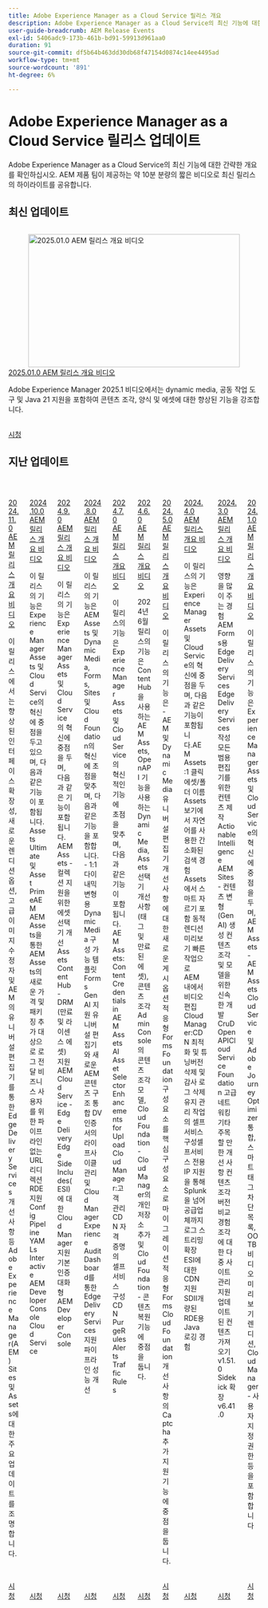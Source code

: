 ```yaml
---
title: Adobe Experience Manager as a Cloud Service 릴리스 개요
description: Adobe Experience Manager as a Cloud Service의 최신 기능에 대한 간략한 개요 보기
user-guide-breadcrumb: AEM Release Events
exl-id: 5406adc9-173b-461b-bd91-59913d961aa0
duration: 91
source-git-commit: df5b64b463dd30db68f47154d0874c14ee4495ad
workflow-type: tm+mt
source-wordcount: '891'
ht-degree: 6%

---
```


# Adobe Experience Manager as a Cloud Service 릴리스 업데이트

Adobe Experience Manager as a Cloud Service의 최신 기능에 대한 간략한 개요를 확인하십시오. AEM 제품 팀이 제공하는 약 10분 분량의 짧은 비디오로 최신 릴리스의 하이라이트를 공유합니다.

## 최신 업데이트

<!-- CARDS
{cta = Watch}

* 2025/2025-1-0.md

-->
<!-- START CARDS HTML - DO NOT MODIFY BY HAND -->
<div class="columns">
    <div class="column is-half-tablet is-half-desktop is-one-third-widescreen" aria-label="2025.01.0 AEM Release Overview Video">
        <div class="card" style="height: 100%; display: flex; flex-direction: column; height: 100%;">
            <div class="card-image">
                <figure class="image x-is-16by9">
                    <a href="2025/2025-1-0.md" title="2025.01.0 AEM 릴리스 개요 비디오" target="_blank" rel="referrer">
                        <img class="is-bordered-r-small" src="https://video.tv.adobe.com/v/3456072/?format=jpeg&nocache=1744227542994" alt="2025.01.0 AEM 릴리스 개요 비디오"
                             style="width: 100%; aspect-ratio: 16 / 9; object-fit: cover; overflow: hidden; display: block; margin: auto;">
                    </a>
                </figure>
            </div>
            <div class="card-content is-padded-small" style="display: flex; flex-direction: column; flex-grow: 1; justify-content: space-between;">
                <div class="top-card-content">
                    <p class="headline is-size-6 has-text-weight-bold">
                        <a href="2025/2025-1-0.md" target="_blank" rel="referrer" title="2025.01.0 AEM 릴리스 개요 비디오">2025.01.0 AEM 릴리스 개요 비디오</a>
                    </p>
                    <p class="is-size-6">Adobe Experience Manager 2025.1 비디오에서는 dynamic media, 공동 작업 도구 및 Java 21 지원을 포함하여 콘텐츠 조각, 양식 및 에셋에 대한 향상된 기능을 강조합니다.</p>
                </div>
                <a href="2025/2025-1-0.md" target="_blank" rel="referrer" class="spectrum-Button spectrum-Button--outline spectrum-Button--primary spectrum-Button--sizeM" style="align-self: flex-start; margin-top: 1rem;">
                    <span class="spectrum-Button-label has-no-wrap has-text-weight-bold">시청</span>
                </a>
            </div>
        </div>
    </div>
</div>
<!-- END CARDS HTML - DO NOT MODIFY BY HAND -->


## 지난 업데이트

<!-- CARDS
{cta = Watch}

  * 2024/2024-11-0.md
  * 2024/2024-10-0.md
  * 2024/2024-9-0.md
  * 2024/2024-8-0.md
  * 2024/2024-7-0.md
  * 2024/2024-6-0.md
  * 2024/2024-5-0.md
  * 2024/2024-4-0.md
  * 2024/2024-3-0.md
  * 2024/2024-1-0.md
  
-->
<!-- START CARDS HTML - DO NOT MODIFY BY HAND -->
<div class="columns">
    <div class="column is-half-tablet is-half-desktop is-one-third-widescreen" aria-label="2024.11.0 AEM Release Overview Video">
        <div class="card" style="height: 100%; display: flex; flex-direction: column; height: 100%;">
            <div class="card-image">
                <figure class="image x-is-16by9">
                    <a href="2024/2024-11-0.md" title="2024.11.0 AEM 릴리스 개요 비디오" target="_blank" rel="referrer">
                        <img class="is-bordered-r-small" src="https://video.tv.adobe.com/v/3440920/?format=jpeg&nocache=1744227543721" alt="2024.11.0 AEM 릴리스 개요 비디오"
                             style="width: 100%; aspect-ratio: 16 / 9; object-fit: cover; overflow: hidden; display: block; margin: auto;">
                    </a>
                </figure>
            </div>
            <div class="card-content is-padded-small" style="display: flex; flex-direction: column; flex-grow: 1; justify-content: space-between;">
                <div class="top-card-content">
                    <p class="headline is-size-6 has-text-weight-bold">
                        <a href="2024/2024-11-0.md" target="_blank" rel="referrer" title="2024.11.0 AEM 릴리스 개요 비디오">2024.11.0 AEM 릴리스 개요 비디오</a>
                    </p>
                    <p class="is-size-6">이 릴리스에서는 향상된 인터페이스 확장성, 새로운 렌디션 옵션, 고급 이미지 수정자 및 AEM의 유니버설 편집기를 통한 Edge Delivery Services 개선 사항 등 Adobe Experience Manager(AEM) Sites 및 Assets에 대한 주요 업데이트를 조명합니다.</p>
                </div>
                <a href="2024/2024-11-0.md" target="_blank" rel="referrer" class="spectrum-Button spectrum-Button--outline spectrum-Button--primary spectrum-Button--sizeM" style="align-self: flex-start; margin-top: 1rem;">
                    <span class="spectrum-Button-label has-no-wrap has-text-weight-bold">시청</span>
                </a>
            </div>
        </div>
    </div>
    <div class="column is-half-tablet is-half-desktop is-one-third-widescreen" aria-label="2024.10.0 AEM Release Overview Video">
        <div class="card" style="height: 100%; display: flex; flex-direction: column; height: 100%;">
            <div class="card-image">
                <figure class="image x-is-16by9">
                    <a href="2024/2024-10-0.md" title="2024.10.0 AEM 릴리스 개요 비디오" target="_blank" rel="referrer">
                        <img class="is-bordered-r-small" src="https://video.tv.adobe.com/v/3440501/?format=jpeg&nocache=1744227543709" alt="2024.10.0 AEM 릴리스 개요 비디오"
                             style="width: 100%; aspect-ratio: 16 / 9; object-fit: cover; overflow: hidden; display: block; margin: auto;">
                    </a>
                </figure>
            </div>
            <div class="card-content is-padded-small" style="display: flex; flex-direction: column; flex-grow: 1; justify-content: space-between;">
                <div class="top-card-content">
                    <p class="headline is-size-6 has-text-weight-bold">
                        <a href="2024/2024-10-0.md" target="_blank" rel="referrer" title="2024.10.0 AEM 릴리스 개요 비디오">2024.10.0 AEM 릴리스 개요 비디오</a>
                    </p>
                    <p class="is-size-6">이 릴리스의 기능은 Experience Manager Assets 및 Cloud Service의 혁신에 중점을 두고 있으며, 다음과 같은 기능이 포함됩니다. Assets Ultimate 및 Asset PrimeAEM AEM Assets을 통한 AEM Assets의 새로운 가격 및 패키징 추가 대상으로 로그 전달 비즈니스 사용자를 위한 파이프라인 없는 URL 리디렉션 ​ RDE 지원 Config Pipeline YAMLs​ Interactive AEM Developer Console Cloud Service</p>
                </div>
                <a href="2024/2024-10-0.md" target="_blank" rel="referrer" class="spectrum-Button spectrum-Button--outline spectrum-Button--primary spectrum-Button--sizeM" style="align-self: flex-start; margin-top: 1rem;">
                    <span class="spectrum-Button-label has-no-wrap has-text-weight-bold">시청</span>
                </a>
            </div>
        </div>
    </div>
    <div class="column is-half-tablet is-half-desktop is-one-third-widescreen" aria-label="2024.9.0 AEM Release Overview Video">
        <div class="card" style="height: 100%; display: flex; flex-direction: column; height: 100%;">
            <div class="card-image">
                <figure class="image x-is-16by9">
                    <a href="2024/2024-9-0.md" title="2024.9.0 AEM 릴리스 개요 비디오" target="_blank" rel="referrer">
                        <img class="is-bordered-r-small" src="https://video.tv.adobe.com/v/3434847/?format=jpeg&nocache=1744227543743" alt="2024.9.0 AEM 릴리스 개요 비디오"
                             style="width: 100%; aspect-ratio: 16 / 9; object-fit: cover; overflow: hidden; display: block; margin: auto;">
                    </a>
                </figure>
            </div>
            <div class="card-content is-padded-small" style="display: flex; flex-direction: column; flex-grow: 1; justify-content: space-between;">
                <div class="top-card-content">
                    <p class="headline is-size-6 has-text-weight-bold">
                        <a href="2024/2024-9-0.md" target="_blank" rel="referrer" title="2024.9.0 AEM 릴리스 개요 비디오">2024.9.0 AEM 릴리스 개요 비디오</a>
                    </p>
                    <p class="is-size-6">이 릴리스의 기능은 Experience Manager Assets 및 Cloud Service의 혁신에 중점을 두며, 다음과 같은 기능이 포함됩니다. AEM Assets - 컬렉션 지원을 위한 에셋 선택기 개선​Assets Content Hub - DRM(만료 및 라이센스 에셋) 지원​AEM Cloud Service - Edge Delivery​Edge Side Includes(ESI)에 대한 Cloud Manager 지원​기본 인증​대화형 AEM Developer Console</p>
                </div>
                <a href="2024/2024-9-0.md" target="_blank" rel="referrer" class="spectrum-Button spectrum-Button--outline spectrum-Button--primary spectrum-Button--sizeM" style="align-self: flex-start; margin-top: 1rem;">
                    <span class="spectrum-Button-label has-no-wrap has-text-weight-bold">시청</span>
                </a>
            </div>
        </div>
    </div>
    <div class="column is-half-tablet is-half-desktop is-one-third-widescreen" aria-label="2024.8.0 AEM Release Overview Video">
        <div class="card" style="height: 100%; display: flex; flex-direction: column; height: 100%;">
            <div class="card-image">
                <figure class="image x-is-16by9">
                    <a href="2024/2024-8-0.md" title="2024.8.0 AEM 릴리스 개요 비디오" target="_blank" rel="referrer">
                        <img class="is-bordered-r-small" src="https://video.tv.adobe.com/v/3433381/?format=jpeg&nocache=1744227543731" alt="2024.8.0 AEM 릴리스 개요 비디오"
                             style="width: 100%; aspect-ratio: 16 / 9; object-fit: cover; overflow: hidden; display: block; margin: auto;">
                    </a>
                </figure>
            </div>
            <div class="card-content is-padded-small" style="display: flex; flex-direction: column; flex-grow: 1; justify-content: space-between;">
                <div class="top-card-content">
                    <p class="headline is-size-6 has-text-weight-bold">
                        <a href="2024/2024-8-0.md" target="_blank" rel="referrer" title="2024.8.0 AEM 릴리스 개요 비디오">2024.8.0 AEM 릴리스 개요 비디오</a>
                    </p>
                    <p class="is-size-6">이 릴리스의 기능은 AEM Assets 및 Dynamic Media, Forms, Sites 및 Cloud Foundation의 혁신에 초점을 맞추며, 다음과 같은 기능을 포함합니다. - 1:1 다이내믹 변형용 Dynamic Media 구성 가능 템플릿 Forms GenAI 지원 유니버설 편집기와 새로운 AEM 콘텐츠 구조 통합​ DV 인증서의 라이프사이클 관리 및 Cloud Manager Experience Audit Dashboard를 통한 Edge Delivery Services 지원 파이프라인 성능 개선</p>
                </div>
                <a href="2024/2024-8-0.md" target="_blank" rel="referrer" class="spectrum-Button spectrum-Button--outline spectrum-Button--primary spectrum-Button--sizeM" style="align-self: flex-start; margin-top: 1rem;">
                    <span class="spectrum-Button-label has-no-wrap has-text-weight-bold">시청</span>
                </a>
            </div>
        </div>
    </div>
    <div class="column is-half-tablet is-half-desktop is-one-third-widescreen" aria-label="2024.7.0 AEM Release Overview Video">
        <div class="card" style="height: 100%; display: flex; flex-direction: column; height: 100%;">
            <div class="card-image">
                <figure class="image x-is-16by9">
                    <a href="2024/2024-7-0.md" title="2024.7.0 AEM 릴리스 개요 비디오" target="_blank" rel="referrer">
                        <img class="is-bordered-r-small" src="https://video.tv.adobe.com/v/3431707/?format=jpeg&nocache=1744227543765" alt="2024.7.0 AEM 릴리스 개요 비디오"
                             style="width: 100%; aspect-ratio: 16 / 9; object-fit: cover; overflow: hidden; display: block; margin: auto;">
                    </a>
                </figure>
            </div>
            <div class="card-content is-padded-small" style="display: flex; flex-direction: column; flex-grow: 1; justify-content: space-between;">
                <div class="top-card-content">
                    <p class="headline is-size-6 has-text-weight-bold">
                        <a href="2024/2024-7-0.md" target="_blank" rel="referrer" title="2024.7.0 AEM 릴리스 개요 비디오">2024.7.0 AEM 릴리스 개요 비디오</a>
                    </p>
                    <p class="is-size-6">이 릴리스의 기능은 Experience Manager Assets 및 Cloud Service의 혁신적인 기능에 초점을 맞추며, 다음과 같은 기능이 포함됩니다. AEM Assets:Content Credentials in AEM Assets​AI ​Asset Selector Enhancements for Upload​Cloud Manager:고객 관리 CDN 자격 증명의 셀프서비스 구성​CDN PurgeRules Alerts​ ​Traffic Rules</p>
                </div>
                <a href="2024/2024-7-0.md" target="_blank" rel="referrer" class="spectrum-Button spectrum-Button--outline spectrum-Button--primary spectrum-Button--sizeM" style="align-self: flex-start; margin-top: 1rem;">
                    <span class="spectrum-Button-label has-no-wrap has-text-weight-bold">시청</span>
                </a>
            </div>
        </div>
    </div>
    <div class="column is-half-tablet is-half-desktop is-one-third-widescreen" aria-label="2024.6.0 AEM release overview video">
        <div class="card" style="height: 100%; display: flex; flex-direction: column; height: 100%;">
            <div class="card-image">
                <figure class="image x-is-16by9">
                    <a href="2024/2024-6-0.md" title="2024.6.0 AEM 릴리스 개요 비디오" target="_blank" rel="referrer">
                        <img class="is-bordered-r-small" src="https://video.tv.adobe.com/v/3430779/?format=jpeg&nocache=1744227543752" alt="2024.6.0 AEM 릴리스 개요 비디오"
                             style="width: 100%; aspect-ratio: 16 / 9; object-fit: cover; overflow: hidden; display: block; margin: auto;">
                    </a>
                </figure>
            </div>
            <div class="card-content is-padded-small" style="display: flex; flex-direction: column; flex-grow: 1; justify-content: space-between;">
                <div class="top-card-content">
                    <p class="headline is-size-6 has-text-weight-bold">
                        <a href="2024/2024-6-0.md" target="_blank" rel="referrer" title="2024.6.0 AEM 릴리스 개요 비디오">2024.6.0 AEM 릴리스 개요 비디오</a>
                    </p>
                    <p class="is-size-6">2024년 6월 릴리스의 기능은 Content Hub을 사용하는 AEM Assets, OpenAPI 기능을 사용하는 Dynamic Media, Assets 선택기 개선 사항(태그 및 만료된 에셋), 콘텐츠 조각 Admin Console의 콘텐츠 조각 모델, Cloud Foundation - Cloud Manager의 개인 저장소 추가 및 Cloud Foundation - 콘텐츠 복원 기능에 중점을 둡니다.</p>
                </div>
                <a href="2024/2024-6-0.md" target="_blank" rel="referrer" class="spectrum-Button spectrum-Button--outline spectrum-Button--primary spectrum-Button--sizeM" style="align-self: flex-start; margin-top: 1rem;">
                    <span class="spectrum-Button-label has-no-wrap has-text-weight-bold">시청</span>
                </a>
            </div>
        </div>
    </div>
    <div class="column is-half-tablet is-half-desktop is-one-third-widescreen" aria-label="2024.5.0 AEM Release Overview Video">
        <div class="card" style="height: 100%; display: flex; flex-direction: column; height: 100%;">
            <div class="card-image">
                <figure class="image x-is-16by9">
                    <a href="2024/2024-5-0.md" title="2024.5.0 AEM 릴리스 개요 비디오" target="_blank" rel="referrer">
                        <img class="is-bordered-r-small" src="https://video.tv.adobe.com/v/3429503/?format=jpeg&nocache=1744227543776" alt="2024.5.0 AEM 릴리스 개요 비디오"
                             style="width: 100%; aspect-ratio: 16 / 9; object-fit: cover; overflow: hidden; display: block; margin: auto;">
                    </a>
                </figure>
            </div>
            <div class="card-content is-padded-small" style="display: flex; flex-direction: column; flex-grow: 1; justify-content: space-between;">
                <div class="top-card-content">
                    <p class="headline is-size-6 has-text-weight-bold">
                        <a href="2024/2024-5-0.md" target="_blank" rel="referrer" title="2024.5.0 AEM 릴리스 개요 비디오">2024.5.0 AEM 릴리스 개요 비디오</a>
                    </p>
                    <p class="is-size-6">이 릴리스의 기능은 - AEM 및 Dynamic Media 유니버설 편집기 개선 사항에 대한 새로운 게시 옵션 적응형 Forms Foundation 구성 요소를 핵심 구성 요소로 마이그레이션 적응형 Forms Cloud Foundation 개선 사항의 Captcha 추가 지원 기능에 중점을 둡니다.</p>
                </div>
                <a href="2024/2024-5-0.md" target="_blank" rel="referrer" class="spectrum-Button spectrum-Button--outline spectrum-Button--primary spectrum-Button--sizeM" style="align-self: flex-start; margin-top: 1rem;">
                    <span class="spectrum-Button-label has-no-wrap has-text-weight-bold">시청</span>
                </a>
            </div>
        </div>
    </div>
    <div class="column is-half-tablet is-half-desktop is-one-third-widescreen" aria-label="2024.4.0 AEM Release Overview Video">
        <div class="card" style="height: 100%; display: flex; flex-direction: column; height: 100%;">
            <div class="card-image">
                <figure class="image x-is-16by9">
                    <a href="2024/2024-4-0.md" title="2024.4.0 AEM 릴리스 개요 비디오" target="_blank" rel="referrer">
                        <img class="is-bordered-r-small" src="https://video.tv.adobe.com/v/3429111/?format=jpeg&nocache=1744227543788" alt="2024.4.0 AEM 릴리스 개요 비디오"
                             style="width: 100%; aspect-ratio: 16 / 9; object-fit: cover; overflow: hidden; display: block; margin: auto;">
                    </a>
                </figure>
            </div>
            <div class="card-content is-padded-small" style="display: flex; flex-direction: column; flex-grow: 1; justify-content: space-between;">
                <div class="top-card-content">
                    <p class="headline is-size-6 has-text-weight-bold">
                        <a href="2024/2024-4-0.md" target="_blank" rel="referrer" title="2024.4.0 AEM 릴리스 개요 비디오">2024.4.0 AEM 릴리스 개요 비디오</a>
                    </p>
                    <p class="is-size-6">이 릴리스의 기능은 Experience Manager Assets 및 Cloud Service의 혁신에 중점을 두며, 다음과 같은 기능이 포함됩니다.AEM Assets:1 클릭 에셋/폴더 이름 Assets 보기에서 자연어를 사용한 간소화된 검색 경험Assets에서 스마트 자르기 포함 동적 렌디션 미리보기 빠른 작업으로 AEM 내에서 비디오 편집Cloud Manager:CDN 최적화 및 튜닝버전 삭제 및 감사 로그 삭제 유지 관리 작업의 셀프서비스 구성셀프서비스 전용 IP 지원을 통해 Splunk을 넘어 공급업체까지 로그 스트리밍 확장ESI에 대한 CDN 지원SDII개량된 RDE용 Java 로깅 경험</p>
                </div>
                <a href="2024/2024-4-0.md" target="_blank" rel="referrer" class="spectrum-Button spectrum-Button--outline spectrum-Button--primary spectrum-Button--sizeM" style="align-self: flex-start; margin-top: 1rem;">
                    <span class="spectrum-Button-label has-no-wrap has-text-weight-bold">시청</span>
                </a>
            </div>
        </div>
    </div>
    <div class="column is-half-tablet is-half-desktop is-one-third-widescreen" aria-label="2024.3.0 AEM Release Overview Video">
        <div class="card" style="height: 100%; display: flex; flex-direction: column; height: 100%;">
            <div class="card-image">
                <figure class="image x-is-16by9">
                    <a href="2024/2024-3-0.md" title="2024.3.0 AEM 릴리스 개요 비디오" target="_blank" rel="referrer">
                        <img class="is-bordered-r-small" src="https://video.tv.adobe.com/v/3428344/?format=jpeg&nocache=1744227543808" alt="2024.3.0 AEM 릴리스 개요 비디오"
                             style="width: 100%; aspect-ratio: 16 / 9; object-fit: cover; overflow: hidden; display: block; margin: auto;">
                    </a>
                </figure>
            </div>
            <div class="card-content is-padded-small" style="display: flex; flex-direction: column; flex-grow: 1; justify-content: space-between;">
                <div class="top-card-content">
                    <p class="headline is-size-6 has-text-weight-bold">
                        <a href="2024/2024-3-0.md" target="_blank" rel="referrer" title="2024.3.0 AEM 릴리스 개요 비디오">2024.3.0 AEM 릴리스 개요 비디오</a>
                    </p>
                    <p class="is-size-6">영향을 많이 주는 경험 AEM Forms용 Edge Delivery Services Edge Delivery Services 작성모든 범용 편집기를 위한 컨텐츠 제작 Actionable Intelligence AEM Sites - 컨텐츠 변형(GenAI) 생성 컨텐츠 조각 및 모델을 위한 신속한 개발 CruD OpenAPICloud Service Foundation 고급 네트워킹기타 주목할 만한 개선 사항 컨텐츠 조각 버전 비교 경험 조각에 대한 다중 사이트 관리 지원 업데이트된 컨텐츠 가져오기 v1.51.0 Sidekick 확장 v6.41.0</p>
                </div>
                <a href="2024/2024-3-0.md" target="_blank" rel="referrer" class="spectrum-Button spectrum-Button--outline spectrum-Button--primary spectrum-Button--sizeM" style="align-self: flex-start; margin-top: 1rem;">
                    <span class="spectrum-Button-label has-no-wrap has-text-weight-bold">시청</span>
                </a>
            </div>
        </div>
    </div>
    <div class="column is-half-tablet is-half-desktop is-one-third-widescreen" aria-label="2024.1.0 AEM Release Overview Video">
        <div class="card" style="height: 100%; display: flex; flex-direction: column; height: 100%;">
            <div class="card-image">
                <figure class="image x-is-16by9">
                    <a href="2024/2024-1-0.md" title="2024.1.0 AEM 릴리스 개요 비디오" target="_blank" rel="referrer">
                        <img class="is-bordered-r-small" src="https://video.tv.adobe.com/v/3427041/?format=jpeg&nocache=1744227543798" alt="2024.1.0 AEM 릴리스 개요 비디오"
                             style="width: 100%; aspect-ratio: 16 / 9; object-fit: cover; overflow: hidden; display: block; margin: auto;">
                    </a>
                </figure>
            </div>
            <div class="card-content is-padded-small" style="display: flex; flex-direction: column; flex-grow: 1; justify-content: space-between;">
                <div class="top-card-content">
                    <p class="headline is-size-6 has-text-weight-bold">
                        <a href="2024/2024-1-0.md" target="_blank" rel="referrer" title="2024.1.0 AEM 릴리스 개요 비디오">2024.1.0 AEM 릴리스 개요 비디오</a>
                    </p>
                    <p class="is-size-6">이 릴리스의 기능은 Experience Manager Assets 및 Cloud Service의 혁신에 중점을 두며, AEM Assets - AEM Assets Cloud Service 및 Adobe Journey Optimizer 통합, 스마트 태그 차단 목록, OOTB 비디오 미리보기 렌디션, Cloud Manager - 사용자 지정 권한 등을 포함합니다</p>
                </div>
                <a href="2024/2024-1-0.md" target="_blank" rel="referrer" class="spectrum-Button spectrum-Button--outline spectrum-Button--primary spectrum-Button--sizeM" style="align-self: flex-start; margin-top: 1rem;">
                    <span class="spectrum-Button-label has-no-wrap has-text-weight-bold">시청</span>
                </a>
            </div>
        </div>
    </div>
</div>
<!-- END CARDS HTML - DO NOT MODIFY BY HAND -->
